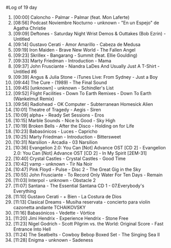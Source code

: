 #Log of 19 day

1. [00:00] Caloncho - Palmar - Palmar (feat. Mon Laferte)
1. [08:56] Podcast Noviembre Nocturno - unknown - "En un Espejo" de Agatha Christie
1. [09:09] Deftones - Saturday Night Wrist Demos & Outtakes (Bob Ezrin) - Untitled
1. [09:14] Gustavo Cerati - Amor Amarillo - Cabeza de Medusa
1. [09:19] Iron Maiden - Brave New World - The Fallen Angel
1. [09:23] Skrillex - Bangarang - Summit (feat. Ellie Goulding)
1. [09:33] Marty Friedman - Introduction - Mama
1. [09:37] John Frusciante - Niandra LaDes And Usually Just A T-Shirt - Untitled #6
1. [09:39] Angus & Julia Stone - iTunes Live: From Sydney - Just a Boy
1. [09:44] The Cure - (1989) - The Final Sound
1. [09:45] [unknown] - unknown - Schindler's List
1. [09:52] Flight Facilities - Down To Earth Remixes - Down To Earth (Wankelmut Remix)
1. [09:56] Radiohead - OK Computer - Subterranean Homesick Alien
1. [10:01] Theatre of Tragedy - Aegis - Siren
1. [10:09] alpha+ - Ready Set Sessions - Eros
1. [10:15] Marble Sounds - Nice Is Good - Sky High
1. [10:19] Broken Bells - After the Disco - Holding on for Life
1. [10:23] Babasónicos - Luces - Capricho
1. [10:25] Marty Friedman - Introduction - Bittersweet
1. [10:31] Narsilion - Arcadia - 03 Narsilion
1. [10:36] Evangelion 2.0: You Can [Not] Advance OST [CD 2] - Evangelion 2.0: You Can [Not] Advance OST [CD 2] - In My Spirit [2EM-31]
1. [10:40] Crystal Castles - Crystal Castles - Good Time
1. [10:42] vamp - unknown - Tir Na Noir
1. [10:47] Pink Floyd - Pulse - Disc 2 - The Great Gig in the Sky
1. [10:55] John Frusciante - To Record Only Water For Ten Days - Remain
1. [11:03] Interpol - unknown - Obstacle 2
1. [11:07] Santana - The Essential Santana CD 1 - 07.Everybody's Everything
1. [11:10] Gustavo Cerati - + Bien - La Costura de Dios
1. [11:13] Clasical Dreams - Musiha reservata - concierto para violin cazonetta andante TCHAIKOVSKY
1. [11:16] Babasónicos - Vedette - Vórtice
1. [11:20] Jimi Hendrix - Experience Hendrix - Stone Free
1. [11:23] Nigel Godrich - Scott Pilgrim vs. the World: Original Score - Fast Entrance Into Hell
1. [11:24] The Seatbelts - Cowboy Bebop Boxed Set - The Singing Sea II
1. [11:28] Enigma - unknown - Sadeness
